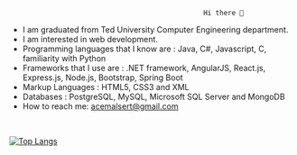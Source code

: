                                                    Hi there 👋
- I am graduated from Ted University Computer Engineering department. 
- I am interested in web development.
- Programming languages that I know are : Java, C#, Javascript, C, familiarity with Python 
- Frameworks that I use are : .NET framework, AngularJS, React.js, Express.js, Node.js, Bootstrap, Spring Boot
- Markup Languages : HTML5, CSS3 and XML
- Databases : PostgreSQL, MySQL, Microsoft SQL Server and MongoDB
- How to reach me: acemalsert@gmail.com

<br>

[![Top Langs](https://github-readme-stats.vercel.app/api/top-langs/?username=acemalsert&layout=compact&langs_count=6)](https://github.com/anuraghazra/github-readme-stats)


 
